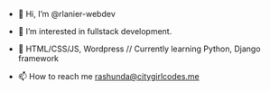 - 👋 Hi, I’m @rlanier-webdev
- 👀 I’m interested in fullstack development.
- 🌱 HTML/CSS/JS, Wordpress // Currently learning Python, Django framework

- 📫 How to reach me rashunda@citygirlcodes.me

<!---
rlanier-webdev/rlanier-webdev is a ✨ special ✨ repository because its `README.md` (this file) appears on your GitHub profile.
You can click the Preview link to take a look at your changes. - 💞️ I’m looking to collaborate on all projects.
--->
